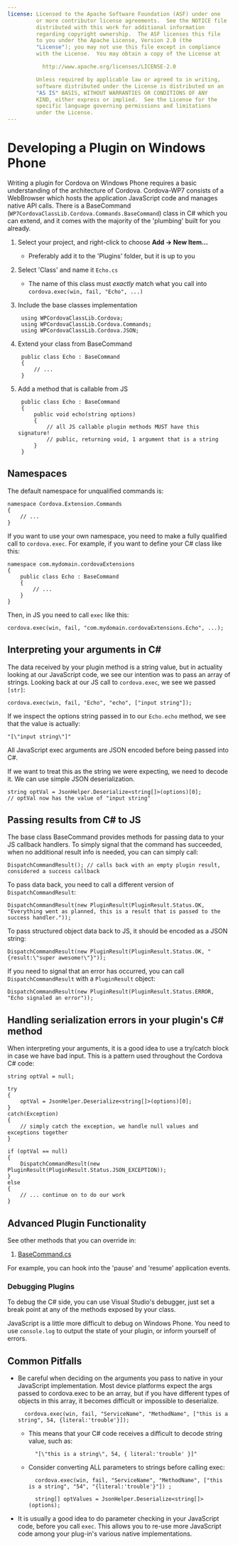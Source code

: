 ```yaml
---
license: Licensed to the Apache Software Foundation (ASF) under one
         or more contributor license agreements.  See the NOTICE file
         distributed with this work for additional information
         regarding copyright ownership.  The ASF licenses this file
         to you under the Apache License, Version 2.0 (the
         "License"); you may not use this file except in compliance
         with the License.  You may obtain a copy of the License at

           http://www.apache.org/licenses/LICENSE-2.0

         Unless required by applicable law or agreed to in writing,
         software distributed under the License is distributed on an
         "AS IS" BASIS, WITHOUT WARRANTIES OR CONDITIONS OF ANY
         KIND, either express or implied.  See the License for the
         specific language governing permissions and limitations
         under the License.
---
```


Developing a Plugin on Windows Phone
====================================

Writing a plugin for Cordova on Windows Phone requires a basic understanding of
the architecture of Cordova. Cordova-WP7 consists of a WebBrowser which hosts the
application JavaScript code and manages native API calls. There is a BaseCommand
(`WP7CordovaClassLib.Cordova.Commands.BaseCommand`) class in C# which you can extend,
and it comes with the majority of the 'plumbing' built for you already.

1. Select your project, and right-click to choose __Add &rarr; New Item...__
    - Preferably add it to the 'Plugins' folder, but it is up to you
2. Select 'Class' and name it `Echo.cs`
    - The name of this class must _exactly_ match what you call into `cordova.exec(win, fail, "Echo", ...)`
3. Include the base classes implementation

        using WPCordovaClassLib.Cordova;
        using WPCordovaClassLib.Cordova.Commands;
        using WPCordovaClassLib.Cordova.JSON;

4. Extend your class from BaseCommand

        public class Echo : BaseCommand
        {
            // ...
        }

5. Add a method that is callable from JS

        public class Echo : BaseCommand
        {
            public void echo(string options)
            {
                // all JS callable plugin methods MUST have this signature!
                // public, returning void, 1 argument that is a string
            }
        }

Namespaces
----------

The default namespace for unqualified commands is:

    namespace Cordova.Extension.Commands
    {
        // ...
    }

If you want to use your own namespace, you need to make a fully
qualified call to `cordova.exec`. For example, if you want to define
your C# class like this:

    namespace com.mydomain.cordovaExtensions
    {
        public class Echo : BaseCommand
        {
            // ...
        }
    }

Then, in JS you need to call `exec` like this:

    cordova.exec(win, fail, "com.mydomain.cordovaExtensions.Echo", ...);

Interpreting your arguments in C#
----------------------------------

The data received by your plugin method is a string value, but in actuality
looking at our JavaScript code, we see our intention was to pass an array of strings.
Looking back at our JS call to `cordova.exec`, we see we passed `[str]`:

    cordova.exec(win, fail, "Echo", "echo", ["input string"]);

If we inspect the options string passed in to our `Echo.echo` method,
we see that the value is actually:

    "[\"input string\"]"

All JavaScript exec arguments are JSON encoded before being passed into C#.

If we want to treat this as the string we were expecting, we need to decode it.
We can use simple JSON deserialization.

    string optVal = JsonHelper.Deserialize<string[]>(options)[0];
    // optVal now has the value of "input string"

Passing results from C# to JS
-----------------------------

The base class BaseCommand provides methods for passing data to your JS callback handlers.
To simply signal that the command has succeeded, when no additional result info is needed,
you can can simply call:

    DispatchCommandResult(); // calls back with an empty plugin result, considered a success callback

To pass data back, you need to call a different version of `DispatchCommandResult`:

    DispatchCommandResult(new PluginResult(PluginResult.Status.OK, "Everything went as planned, this is a result that is passed to the success handler."));

To pass structured object data back to JS, it should be encoded as a JSON string:

    DispatchCommandResult(new PluginResult(PluginResult.Status.OK, "{result:\"super awesome!\"}"));

If you need to signal that an error has occurred, you can call `DispatchCommandResult` with a `PluginResult` object:

    DispatchCommandResult(new PluginResult(PluginResult.Status.ERROR, "Echo signaled an error"));

Handling serialization errors in your plugin's C# method
--------------------------------------------------------

When interpreting your arguments, it is a good idea to use a try/catch block
in case we have bad input. This is a pattern used throughout the Cordova C# code:

    string optVal = null;

    try
    {
        optVal = JsonHelper.Deserialize<string[]>(options)[0];
    }
    catch(Exception)
    {
        // simply catch the exception, we handle null values and exceptions together
    }

    if (optVal == null)
    {
        DispatchCommandResult(new PluginResult(PluginResult.Status.JSON_EXCEPTION));
    }
    else
    {
        // ... continue on to do our work
    }

Advanced Plugin Functionality
-----------------------------

See other methods that you can override in:

1. [BaseCommand.cs](https://github.com/apache/cordova-wp7/blob/master/templates/standalone/cordovalib/Commands/BaseCommand.cs)

For example, you can hook into the 'pause' and 'resume' application events.

### Debugging Plugins

To debug the C# side, you can use Visual Studio's debugger, just set a break point
at any of the methods exposed by your class.

JavaScript is a little more difficult to debug on Windows Phone. You
need to use `console.log` to output the state of your plugin, or
inform yourself of errors.

Common Pitfalls
---------------

- Be careful when deciding on the arguments you pass to native in your JavaScript
  implementation. Most device platforms expect the args passed to cordova.exec
  to be an array, but if you have different types of objects in this array, it
  becomes difficult or impossible to deserialize.

        cordova.exec(win, fail, "ServiceName", "MethodName", ["this is a string", 54, {literal:'trouble'}]);

    - This means that your C# code receives a difficult to decode string value, such as:

            "[\"this is a string\", 54, { literal:'trouble' }]"

    - Consider converting ALL parameters to strings before calling exec:

            cordova.exec(win, fail, "ServiceName", "MethodName", ["this is a string", "54", "{literal:'trouble'}"])	;

            string[] optValues = JsonHelper.Deserialize<string[]>(options);

- It is usually a good idea to do parameter checking in your
  JavaScript code, before you call `exec`.  This allows you to re-use
  more JavaScript code among your plug-in's various native
  implementations.

